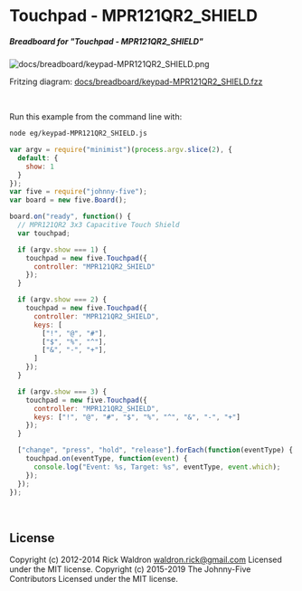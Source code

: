 <!--remove-start-->

# Touchpad - MPR121QR2_SHIELD

<!--remove-end-->






##### Breadboard for "Touchpad - MPR121QR2_SHIELD"



![docs/breadboard/keypad-MPR121QR2_SHIELD.png](breadboard/keypad-MPR121QR2_SHIELD.png)<br>

Fritzing diagram: [docs/breadboard/keypad-MPR121QR2_SHIELD.fzz](breadboard/keypad-MPR121QR2_SHIELD.fzz)

&nbsp;




Run this example from the command line with:
```bash
node eg/keypad-MPR121QR2_SHIELD.js
```


```javascript
var argv = require("minimist")(process.argv.slice(2), {
  default: {
    show: 1
  }
});
var five = require("johnny-five");
var board = new five.Board();

board.on("ready", function() {
  // MPR121QR2 3x3 Capacitive Touch Shield
  var touchpad;

  if (argv.show === 1) {
    touchpad = new five.Touchpad({
      controller: "MPR121QR2_SHIELD"
    });
  }

  if (argv.show === 2) {
    touchpad = new five.Touchpad({
      controller: "MPR121QR2_SHIELD",
      keys: [
        ["!", "@", "#"],
        ["$", "%", "^"],
        ["&", "-", "+"],
      ]
    });
  }

  if (argv.show === 3) {
    touchpad = new five.Touchpad({
      controller: "MPR121QR2_SHIELD",
      keys: ["!", "@", "#", "$", "%", "^", "&", "-", "+"]
    });
  }

  ["change", "press", "hold", "release"].forEach(function(eventType) {
    touchpad.on(eventType, function(event) {
      console.log("Event: %s, Target: %s", eventType, event.which);
    });
  });
});

```








&nbsp;

<!--remove-start-->

## License
Copyright (c) 2012-2014 Rick Waldron <waldron.rick@gmail.com>
Licensed under the MIT license.
Copyright (c) 2015-2019 The Johnny-Five Contributors
Licensed under the MIT license.

<!--remove-end-->
